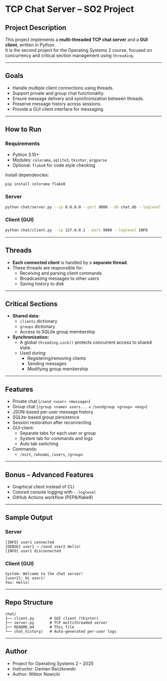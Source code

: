 # TCP Chat Server – SO2 Project

## Project Description

This project implements a **multi-threaded TCP chat server** and a **GUI client**, written in Python.  
It is the second project for the Operating Systems 2 course, focused on concurrency and critical section management using `threading`.

---

## Goals

- Handle multiple client connections using threads.
- Support private and group chat functionality.
- Ensure message delivery and synchronization between threads.
- Preserve message history across sessions.
- Provide a GUI client interface for messaging.

---

## How to Run

### Requirements

- Python 3.10+
- Modules: `colorama`, `sqlite3`, `tkinter`, `argparse`
- Optional: `flake8` for code style checking

Install dependencies:

```bash
pip install colorama flake8
```

### Server

```bash
python chat/server.py --ip 0.0.0.0 --port 9000 --db chat.db --loglevel INFO
```

### Client (GUI)

```bash
python chat/client.py --ip 127.0.0.1 --port 9000 --loglevel INFO
```

---

## Threads

- **Each connected client** is handled by a **separate thread**.
- These threads are responsible for:
  - Receiving and parsing client commands
  - Broadcasting messages to other users
  - Saving history to disk

---

## Critical Sections

- **Shared data:**
  - `clients` dictionary
  - `groups` dictionary
  - Access to SQLite group membership
- **Synchronization:**
  - A global `threading.Lock()` protects concurrent access to shared state.
  - Used during:
    - Registering/removing clients
    - Sending messages
    - Modifying group membership

---

## Features

- Private chat (`/send <user> <message>`)
- Group chat (`/group <name> users...` + `/sendgroup <group> <msg>`)
- JSON-based per-user message history
- SQLite-based group persistence
- Session restoration after reconnecting
- GUI client:
  - Separate tabs for each user or group
  - System tab for commands and logs
  - Auto tab switching
- Commands:
  - `/exit`, `/whoami`, `/users`, `/groups`

---

## Bonus – Advanced Features

- Graphical client instead of CLI
- Colored console logging with `--loglevel`
- GitHub Actions workflow (PEP8/flake8)

---

## Sample Output

### Server

```
[INFO] user1 connected
[DEBUG] user1 → /send user2 Hello!
[INFO] user1 disconnected
```

### Client (GUI)

```
System: Welcome to the chat server!
[user2]: Hi user1!
You: Hello!
```

---

## Repo Structure

```
chat/
├── client.py       # GUI client (tkinter)
├── server.py       # TCP multithreaded server
├── README.md       # This file
└── chat_history/   # Auto-generated per-user logs
```

---

## Author

- Project for Operating Systems 2 – 2025  
- Instructor: Damian Raczkowski  
- Author: Wiktor Nowicki  